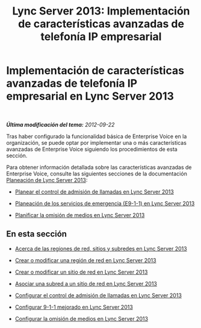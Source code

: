 ﻿---
title: 'Lync Server 2013: Implementación de características avanzadas de telefonía IP empresarial'
TOCTitle: Implementación de características avanzadas de telefonía IP empresarial
ms:assetid: 286d9c0b-9442-448f-a6e5-95b3034278fe
ms:mtpsurl: https://technet.microsoft.com/es-es/library/Gg425753(v=OCS.15)
ms:contentKeyID: 48274752
ms.date: 01/07/2017
mtps_version: v=OCS.15
ms.translationtype: HT
---

# Implementación de características avanzadas de telefonía IP empresarial en Lync Server 2013

 

_**Última modificación del tema:** 2012-09-22_

Tras haber configurado la funcionalidad básica de Enterprise Voice en la organización, se puede optar por implementar una o más características avanzadas de Enterprise Voice siguiendo los procedimientos de esta sección.

Para obtener información detallada sobre las características avanzadas de Enterprise Voice, consulte las siguientes secciones de la documentación [Planeación de Lync Server 2013](lync-server-2013-planning.md):

  - [Planear el control de admisión de llamadas en Lync Server 2013](lync-server-2013-planning-for-call-admission-control.md)

  - [Planeación de los servicios de emergencia (E9-1-1) en Lync Server 2013](lync-server-2013-planning-for-emergency-services-e9-1-1.md)

  - [Planificar la omisión de medios en Lync Server 2013](lync-server-2013-planning-for-media-bypass.md)

## En esta sección

  - [Acerca de las regiones de red, sitios y subredes en Lync Server 2013](lync-server-2013-about-network-regions-sites-and-subnets.md)

  - [Crear o modificar una región de red en Lync Server 2013](lync-server-2013-create-or-modify-a-network-region.md)

  - [Crear o modificar un sitio de red en Lync Server 2013](lync-server-2013-create-or-modify-a-network-site.md)

  - [Asociar una subred a un sitio de red en Lync Server 2013](lync-server-2013-associate-a-subnet-with-a-network-site.md)

  - [Configurar el control de admisión de llamadas en Lync Server 2013](lync-server-2013-configure-call-admission-control.md)

  - [Configurar 9-1-1 mejorado en Lync Server 2013](lync-server-2013-configure-enhanced-9-1-1.md)

  - [Configurar la omisión de medios en Lync Server 2013](lync-server-2013-configure-media-bypass.md)

